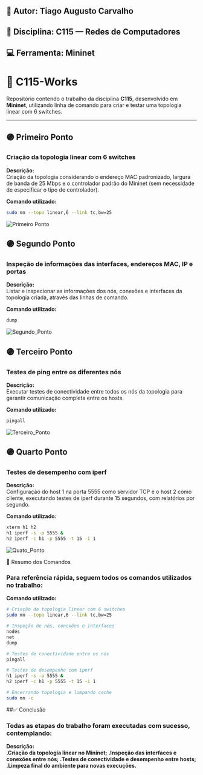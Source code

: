 ## 📘 Autor: Tiago Augusto Carvalho
## 📆 Disciplina: C115 — Redes de Computadores
## 💻 Ferramenta: Mininet

# 🧩 C115-Works

Repositório contendo o trabalho da disciplina **C115**, desenvolvido em **Mininet**, utilizando linha de comando para criar e testar uma topologia linear com 6 switches.

---

## 🟣 Primeiro Ponto
### Criação da topologia linear com 6 switches

**Descrição:**  
Criação da topologia considerando o endereço MAC padronizado, largura de banda de 25 Mbps e o controlador padrão do Mininet (sem necessidade de especificar o tipo de controlador).

**Comando utilizado:**
```bash
sudo mn --topo linear,6 --link tc,bw=25
````
![Primeiro Ponto](Primeiro_Ponto.png)


## 🟣 Segundo Ponto
### Inspeção de informações das interfaces, endereços MAC, IP e portas

**Descrição:**  
Listar e inspecionar as informações dos nós, conexões e interfaces da topologia criada, através das linhas de comando.

**Comando utilizado:**
```bash
dump
````
![Segundo_Ponto](Segundo_Ponto.png)


## 🟣 Terceiro Ponto
### Testes de ping entre os diferentes nós

**Descrição:**  
Executar testes de conectividade entre todos os nós da topologia para garantir comunicação completa entre os hosts.

**Comando utilizado:**
```bash
pingall
````
![Terceiro_Ponto](Terceiro_Ponto.png)


## 🟣 Quarto Ponto
### Testes de desempenho com iperf

**Descrição:**  
Configuração do host 1 na porta 5555 como servidor TCP e o host 2 como cliente, executando testes de iperf durante 15 segundos, com relatórios por segundo.

**Comando utilizado:**
```bash
xterm h1 h2
h1 iperf -s -p 5555 &
h2 iperf -c h1 -p 5555 -t 15 -i 1
````
![Quato_Ponto](Quarto_Ponto.png)


🧠 Resumo dos Comandos
### Para referência rápida, seguem todos os comandos utilizados no trabalho:

**Comando utilizado:**
```bash
# Criação da topologia linear com 6 switches
sudo mn --topo linear,6 --link tc,bw=25

# Inspeção de nós, conexões e interfaces
nodes
net
dump

# Testes de conectividade entre os nós
pingall

# Testes de desempenho com iperf
h1 iperf -s -p 5555 &
h2 iperf -c h1 -p 5555 -t 15 -i 1

# Encerrando topologia e limpando cache
sudo mn -c
````

##✅ Conclusão
### Todas as etapas do trabalho foram executadas com sucesso, contemplando:

**Descrição:  
.Criação da topologia linear no Mininet;
.Inspeção das interfaces e conexões entre nós;
.Testes de conectividade e desempenho entre hosts;
.Limpeza final do ambiente para novas execuções.**








